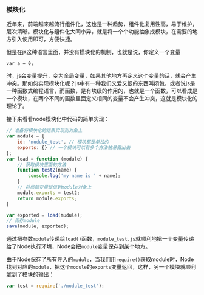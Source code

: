### 模块化

近年来，前端越来越流行组件化，这也是一种趋势，组件化复用性高，易于维护，层次清晰。模块化与组件化大同小异，就是将一个个功能抽象成模块，在需要的地方引入使用即可，方便快捷。

但是在js这种语言里面，并没有模块化的机制，也就是说，你定义一个变量

``var a = 0;``

时，js会变量提升，变为全局变量，如果其他地方再定义这个变量的话，就会产生冲突。那如何实现模块化呢？js中有一种我们又爱又恨的东西叫闭包，或者说js是一种函数式编程语言，而函数，是有块级的作用的，也就是一个函数，可以看成是一个模块，在两个不同的函数里面定义相同的变量不会产生冲突，这就是模块化的理论了。

接下来看看node模块化中代码的简单实现：

```javascript
// 准备将模块化的结果实现到对象上
var module = {
    id: 'module_test', // 模块都是单独的
    exports: {} // 一个模块可以有多个方法被暴露出去
};
var load = function (module) {
    // 获取模块里面的方法
    function test2(name) {
        console.log('my name is ' + name);
    }
    // 将局部变量赋值到module对象上
    module.exports = test2;
    return module.exports;
}

var exported = load(mudule);
// 保存module
save(module, exported);
```

通过把参数`module`传递给`load()`函数，`module_test.js`就顺利地把一个变量传递给了Node执行环境，Node会把`module`变量保存到某个地方。

由于Node保存了所有导入的`module`，当我们用`require()`获取module时，Node找到对应的`module`，把这个`module`的`exports`变量返回，这样，另一个模块就顺利拿到了模块的输出：

```javascript
var test = require('./module_test');
```

